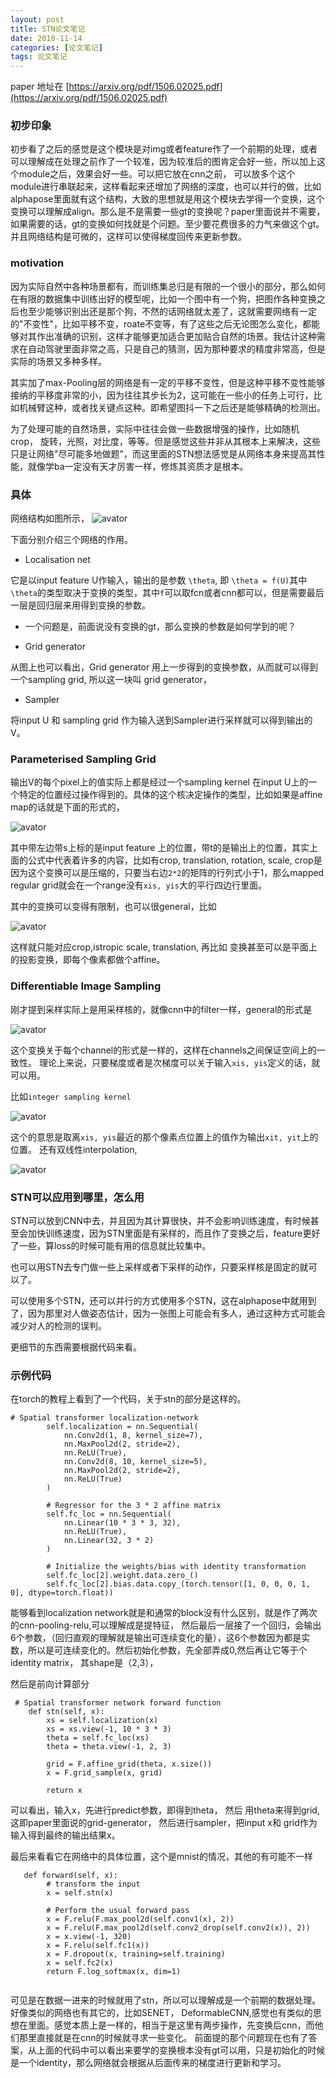 ```yaml
---
layout: post
title: STN论文笔记
date: 2018-11-14 
categories: [论文笔记]
tags: 论文笔记
---
```

<!--more-->
paper 地址在 [https://arxiv.org/pdf/1506.02025.pdf](https://arxiv.org/pdf/1506.02025.pdf)
### 初步印象

初步看了之后的感觉是这个模块是对img或者feature作了一个前期的处理，或者可以理解成在处理之前作了一个较准，因为较准后的图肯定会好一些，所以加上这个module之后，效果会好一些。可以把它放在cnn之前，
可以放多个这个module进行串联起来，这样看起来还增加了网络的深度，也可以并行的做，比如alphapose里面就有这个结构，大致的思想就是用这个模块去学得一个变换，这个变换可以理解成align。那么是不是需要一些gt的变换呢？paper里面说并不需要，如果需要的话，gt的变换如何找就是个问题。至少要花费很多的力气来做这个gt。并且网络结构是可微的，这样可以使得梯度回传来更新参数。
### motivation

因为实际自然中各种场景都有，而训练集总归是有限的一个很小的部分，那么如何在有限的数据集中训练出好的模型呢，比如一个图中有一个狗，把图作各种变换之后也至少能够识别出还是那个狗，不然的话网络就太差了，这就需要网络有一定的"不变性"，比如平移不变，roate不变等，有了这些之后无论图怎么变化，都能够对其作出准确的识别，这样才能够更加适合更加贴合自然的场景。我估计这种需求在自动驾驶里面非常之高，只是自己的猜测，因为那种要求的精度非常高，但是实际的场景又多种多样。

其实加了max-Pooling层的网络是有一定的平移不变性，但是这种平移不变性能够接纳的平移度非常的小，因为往往其步长为2，这可能在一些小的任务上可行，比如机械臂这种，或者找关键点这种。即希望图抖一下之后还是能够精确的检测出。

为了处理可能的自然场景，实际中往往会做一些数据增强的操作，比如随机crop， 旋转，光照，对比度，等等。但是感觉这些并非从其根本上来解决，这些只是让网络"尽可能多地做题"，而这里面的STN想法感觉是从网络本身来提高其性能，就像学ba一定没有天才厉害一样，修炼其资质才是根本。

### 具体

网络结构如图所示，
![avator](/images/stn1.png)

下面分别介绍三个网络的作用。

* Localisation net

它是以input feature U作输入，输出的是参数 `\theta`, 即 `\theta = f(U)`其中`\theta`的类型取决于变换的类型，其中`f`可以取fcn或者cnn都可以，但是需要最后一层是回归层来用得到变换的参数。

* 一个问题是，前面说没有变换的gt，那么变换的参数是如何学到的呢？

* Grid generator

从图上也可以看出，Grid generator 用上一步得到的变换参数，从而就可以得到一个sampling grid, 所以这一块叫 grid generator，

* Sampler

将input U 和 sampling grid 作为输入送到Sampler进行采样就可以得到输出的V。

### Parameterised Sampling Grid

输出V的每个pixel上的值实际上都是经过一个sampling kernel 在input U上的一个特定的位置经过操作得到的。具体的这个核决定操作的类型，比如如果是affine map的话就是下面的形式的，

![avator](/images/stn2.png)

其中带左边带s上标的是input feature 上的位置，带t的是输出上的位置，其实上面的公式中代表着许多的内容，比如有crop, translation, rotation, scale, 
crop是因为这个变换可以是压缩的，只要当右边`2*2`的矩阵的行列式小于1，那么mapped regular grid就会在一个range没有`xis, yis`大的平行四边行里面。

其中的变换可以变得有限制，也可以很general，比如


![avator](/images/stn3.png)

这样就只能对应crop,istropic scale, translation, 
再比如 变换甚至可以是平面上的投影变换，即每个像素都做个affine。

### Differentiable Image Sampling

刚才提到采样实际上是用采样核的，就像cnn中的filter一样，general的形式是

![avator](/images/stn4.png)

这个变换关于每个channel的形式是一样的，这样在channels之间保证空间上的一致性。
理论上来说，只要梯度或者是次梯度可以关于输入`xis, yis`定义的话，就可以用。

比如`integer sampling kernel`

![avator](/images/stn5.png)

这个的意思是取离`xis, yis`最近的那个像素点位置上的值作为输出`xit, yit`上的位置。
还有双线性interpolation,

![avator](/images/stn6.png)

### STN可以应用到哪里，怎么用

STN可以放到CNN中去，并且因为其计算很快，并不会影响训练速度，有时候甚至会加快训练速度，因为STN里面是有采样的，而且作了变换之后，feature更好了一些，算loss的时候可能有用的信息就比较集中。

也可以用STN去专门做一些上采样或者下采样的动作，只要采样核是固定的就可以了。

可以使用多个STN，还可以并行的方式使用多个STN，这在alphapose中就用到了，因为那里对人做姿态估计，因为一张图上可能会有多人，通过这种方式可能会减少对人的检测的误判。

更细节的东西需要根据代码来看。

### 示例代码

在torch的教程上看到了一个代码，关于stn的部分是这样的。


```
# Spatial transformer localization-network
        self.localization = nn.Sequential(
            nn.Conv2d(1, 8, kernel_size=7),
            nn.MaxPool2d(2, stride=2),
            nn.ReLU(True),
            nn.Conv2d(8, 10, kernel_size=5),
            nn.MaxPool2d(2, stride=2),
            nn.ReLU(True)
        )

        # Regressor for the 3 * 2 affine matrix
        self.fc_loc = nn.Sequential(
            nn.Linear(10 * 3 * 3, 32),
            nn.ReLU(True),
            nn.Linear(32, 3 * 2)
        )

        # Initialize the weights/bias with identity transformation
        self.fc_loc[2].weight.data.zero_()
        self.fc_loc[2].bias.data.copy_(torch.tensor([1, 0, 0, 0, 1, 0], dtype=torch.float))

```

能够看到localization network就是和通常的block没有什么区别，就是作了两次的cnn-pooling-relu,可以理解成是提特征， 然后最后一层接了一个回归，会输出6个参数，（回归直观的理解就是输出可连续变化的量），这6个参数因为都是实数，所以是可连续变化的。然后初始化参数，先全部弄成0,然后再让它等于个identity matrix， 其shape是（2,3），

然后是前向计算部分

```
 # Spatial transformer network forward function
    def stn(self, x):
        xs = self.localization(x)
        xs = xs.view(-1, 10 * 3 * 3)
        theta = self.fc_loc(xs) 
        theta = theta.view(-1, 2, 3)

        grid = F.affine_grid(theta, x.size())
        x = F.grid_sample(x, grid)

        return x

```

可以看出，输入x，先进行predict参数，即得到theta， 然后 用theta来得到grid,这即paper里面说的grid-generator， 然后进行sampler，把input x和 grid作为输入得到最终的输出结果x。

最后来看看它在网络中的具体位置，这个是mnist的情况，其他的有可能不一样

```
   def forward(self, x):
        # transform the input
        x = self.stn(x)

        # Perform the usual forward pass
        x = F.relu(F.max_pool2d(self.conv1(x), 2))
        x = F.relu(F.max_pool2d(self.conv2_drop(self.conv2(x)), 2))
        x = x.view(-1, 320)
        x = F.relu(self.fc1(x))
        x = F.dropout(x, training=self.training)
        x = self.fc2(x)
        return F.log_softmax(x, dim=1)


```

可见是在数据一进来的时候就用了stn，所以可以理解成是一个前期的数据处理。好像类似的网络也有其它的，比如SENET， DeformableCNN,感觉也有类似的思想在里面。感觉本质上是一样的，相当于是这里有两步操作，先变换后cnn，而他们那里直接就是在cnn的时候就寻求一些变化。
前面提的那个问题现在也有了答案，从上面的代码中可以看出来要学的变换根本没有gt可以用，只是初始化的时候是一个identity，那么网络就会根据从后面传来的梯度进行更新和学习。
